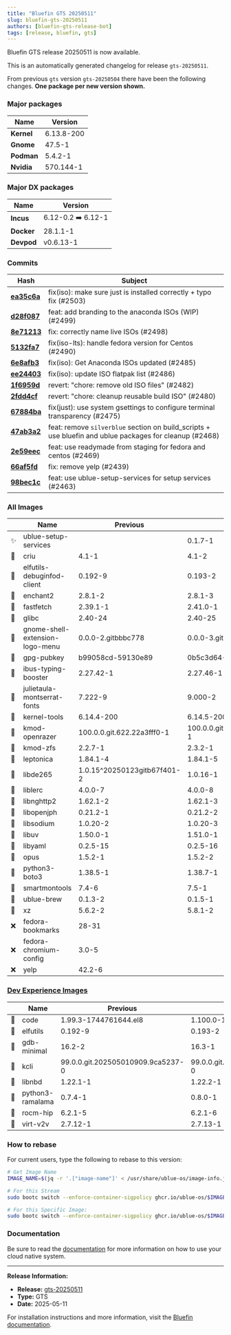 ```yaml
---
title: "Bluefin GTS 20250511"
slug: bluefin-gts-20250511
authors: [bluefin-gts-release-bot]
tags: [release, bluefin, gts]
---
```


Bluefin GTS release 20250511 is now available.

<!--truncate-->

This is an automatically generated changelog for release `gts-20250511`.

From previous `gts` version `gts-20250504` there have been the following changes. **One package per new version shown.**

### Major packages

| Name       | Version    |
| ---------- | ---------- |
| **Kernel** | 6.13.8-200 |
| **Gnome**  | 47.5-1     |
| **Podman** | 5.4.2-1    |
| **Nvidia** | 570.144-1  |

### Major DX packages

| Name       | Version            |
| ---------- | ------------------ |
| **Incus**  | 6.12-0.2 ➡️ 6.12-1 |
| **Docker** | 28.1.1-1           |
| **Devpod** | v0.6.13-1          |

### Commits

| Hash                                                                                               | Subject                                                                                                 |
| -------------------------------------------------------------------------------------------------- | ------------------------------------------------------------------------------------------------------- |
| **[ea35c6a](https://github.com/ublue-os/bluefin/commit/ea35c6aab8a5f1633115af3ea5da956c618d430a)** | fix(iso): make sure just is installed correctly + typo fix (#2503)                                      |
| **[d28f087](https://github.com/ublue-os/bluefin/commit/d28f087f941c1d6feffa227668109c7ad396a929)** | feat: add branding to the anaconda ISOs (WIP) (#2499)                                                   |
| **[8e71213](https://github.com/ublue-os/bluefin/commit/8e71213cc5939959052556a3934775a3911bae2d)** | fix: correctly name live ISOs (#2498)                                                                   |
| **[5132fa7](https://github.com/ublue-os/bluefin/commit/5132fa780f899d3cdae817449c082733ac6f98a6)** | fix(iso-lts): handle fedora version for Centos (#2490)                                                  |
| **[6e8afb3](https://github.com/ublue-os/bluefin/commit/6e8afb3bfa632cf7afda040e648f035ac6a8d0ac)** | fix(iso): Get Anaconda ISOs updated (#2485)                                                             |
| **[ee24403](https://github.com/ublue-os/bluefin/commit/ee24403500e759b17f605b1ae2d95323d1ffb5fa)** | fix(iso): update ISO flatpak list (#2486)                                                               |
| **[1f6959d](https://github.com/ublue-os/bluefin/commit/1f6959dab1d21b00a0d8c04105f199ca71c5b95f)** | revert: "chore: remove old ISO files" (#2482)                                                           |
| **[2fdd4cf](https://github.com/ublue-os/bluefin/commit/2fdd4cfcc6cdb83f09762bf04ec59b2403d641b8)** | revert: "chore: cleanup reusable build ISO" (#2480)                                                     |
| **[67884ba](https://github.com/ublue-os/bluefin/commit/67884ba63fceb3e71fe3eff2a531e5101574184c)** | fix(just): use system gsettings to configure terminal transparency (#2475)                              |
| **[47ab3a2](https://github.com/ublue-os/bluefin/commit/47ab3a2303fde6178f4eb312bc97708cb048fbbb)** | feat: remove `silverblue` section on build_scripts + use bluefin and ublue packages for cleanup (#2468) |
| **[2e59eec](https://github.com/ublue-os/bluefin/commit/2e59eec4bd2aad47eda69966ba3cde342ddfb638)** | feat: use readymade from staging for fedora and centos (#2469)                                          |
| **[66af5fd](https://github.com/ublue-os/bluefin/commit/66af5fd17ed0eeab4a56f3428460d4613c87d4fc)** | fix: remove yelp (#2439)                                                                                |
| **[98bec1c](https://github.com/ublue-os/bluefin/commit/98bec1c731b2a28c51a5953e90959de3890f4a9e)** | feat: use ublue-setup-services for setup services (#2463)                                               |

### All Images

|     | Name                            | Previous                    | New                        |
| --- | ------------------------------- | --------------------------- | -------------------------- |
| ✨  | ublue-setup-services            |                             | 0.1.7-1                    |
| 🔄  | criu                            | 4.1-1                       | 4.1-2                      |
| 🔄  | elfutils-debuginfod-client      | 0.192-9                     | 0.193-2                    |
| 🔄  | enchant2                        | 2.8.1-2                     | 2.8.1-3                    |
| 🔄  | fastfetch                       | 2.39.1-1                    | 2.41.0-1                   |
| 🔄  | glibc                           | 2.40-24                     | 2.40-25                    |
| 🔄  | gnome-shell-extension-logo-menu | 0.0.0-2.gitbbbc778          | 0.0.0-3.gitbbbc778         |
| 🔄  | gpg-pubkey                      | b99058cd-59130e89           | 0b5c3d64-5e8a44c8          |
| 🔄  | ibus-typing-booster             | 2.27.42-1                   | 2.27.46-1                  |
| 🔄  | julietaula-montserrat-fonts     | 7.222-9                     | 9.000-2                    |
| 🔄  | kernel-tools                    | 6.14.4-200                  | 6.14.5-200                 |
| 🔄  | kmod-openrazer                  | 100.0.0.git.622.22a3fff0-1  | 100.0.0.git.624.0663c556-1 |
| 🔄  | kmod-zfs                        | 2.2.7-1                     | 2.3.2-1                    |
| 🔄  | leptonica                       | 1.84.1-4                    | 1.84.1-5                   |
| 🔄  | libde265                        | 1.0.15^20250123gitb67f401-2 | 1.0.16-1                   |
| 🔄  | liblerc                         | 4.0.0-7                     | 4.0.0-8                    |
| 🔄  | libnghttp2                      | 1.62.1-2                    | 1.62.1-3                   |
| 🔄  | libopenjph                      | 0.21.2-1                    | 0.21.2-2                   |
| 🔄  | libsodium                       | 1.0.20-2                    | 1.0.20-3                   |
| 🔄  | libuv                           | 1.50.0-1                    | 1.51.0-1                   |
| 🔄  | libyaml                         | 0.2.5-15                    | 0.2.5-16                   |
| 🔄  | opus                            | 1.5.2-1                     | 1.5.2-2                    |
| 🔄  | python3-boto3                   | 1.38.5-1                    | 1.38.7-1                   |
| 🔄  | smartmontools                   | 7.4-6                       | 7.5-1                      |
| 🔄  | ublue-brew                      | 0.1.3-2                     | 0.1.5-1                    |
| 🔄  | xz                              | 5.6.2-2                     | 5.8.1-2                    |
| ❌  | fedora-bookmarks                | 28-31                       |                            |
| ❌  | fedora-chromium-config          | 3.0-5                       |                            |
| ❌  | yelp                            | 42.2-6                      |                            |

### [Dev Experience Images](https://docs.projectbluefin.io/bluefin-dx)

|     | Name             | Previous                          | New                               |
| --- | ---------------- | --------------------------------- | --------------------------------- |
| 🔄  | code             | 1.99.3-1744761644.el8             | 1.100.0-1746623202.el8            |
| 🔄  | elfutils         | 0.192-9                           | 0.193-2                           |
| 🔄  | gdb-minimal      | 16.2-2                            | 16.3-1                            |
| 🔄  | kcli             | 99.0.0.git.202505010909.9ca5237-0 | 99.0.0.git.202505100928.703875d-0 |
| 🔄  | libnbd           | 1.22.1-1                          | 1.22.2-1                          |
| 🔄  | python3-ramalama | 0.7.4-1                           | 0.8.0-1                           |
| 🔄  | rocm-hip         | 6.2.1-5                           | 6.2.1-6                           |
| 🔄  | virt-v2v         | 2.7.12-1                          | 2.7.13-1                          |

### How to rebase

For current users, type the following to rebase to this version:

```bash
# Get Image Name
IMAGE_NAME=$(jq -r '.["image-name"]' < /usr/share/ublue-os/image-info.json)

# For this Stream
sudo bootc switch --enforce-container-sigpolicy ghcr.io/ublue-os/$IMAGE_NAME:gts

# For this Specific Image:
sudo bootc switch --enforce-container-sigpolicy ghcr.io/ublue-os/$IMAGE_NAME:gts-20250511
```

### Documentation

Be sure to read the [documentation](https://docs.projectbluefin.io/) for more information
on how to use your cloud native system.

---

**Release Information:**

- **Release:** [gts-20250511](https://github.com/ublue-os/bluefin/releases/tag/gts-20250511)
- **Type:** GTS
- **Date:** 2025-05-11

For installation instructions and more information, visit the [Bluefin documentation](https://docs.projectbluefin.io/).
